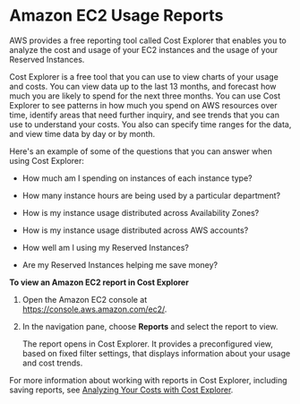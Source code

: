 # Amazon EC2 Usage Reports<a name="usage-reports"></a>

AWS provides a free reporting tool called Cost Explorer that enables you to analyze the cost and usage of your EC2 instances and the usage of your Reserved Instances\.

Cost Explorer is a free tool that you can use to view charts of your usage and costs\. You can view data up to the last 13 months, and forecast how much you are likely to spend for the next three months\. You can use Cost Explorer to see patterns in how much you spend on AWS resources over time, identify areas that need further inquiry, and see trends that you can use to understand your costs\. You also can specify time ranges for the data, and view time data by day or by month\.

Here's an example of some of the questions that you can answer when using Cost Explorer:

+ How much am I spending on instances of each instance type?

+ How many instance hours are being used by a particular department?

+ How is my instance usage distributed across Availability Zones?

+ How is my instance usage distributed across AWS accounts?

+ How well am I using my Reserved Instances?

+ Are my Reserved Instances helping me save money?

**To view an Amazon EC2 report in Cost Explorer**

1. Open the Amazon EC2 console at [https://console\.aws\.amazon\.com/ec2/](https://console.aws.amazon.com/ec2/)\.

1. In the navigation pane, choose **Reports** and select the report to view\.

   The report opens in Cost Explorer\. It provides a preconfigured view, based on fixed filter settings, that displays information about your usage and cost trends\.

For more information about working with reports in Cost Explorer, including saving reports, see [Analyzing Your Costs with Cost Explorer](http://docs.aws.amazon.com/awsaccountbilling/latest/aboutv2/cost-explorer-what-is.html)\.
